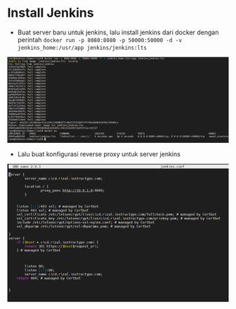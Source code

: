 # Install Jenkins

- Buat server baru untuk jenkins, lalu install jenkins dari docker dengan perintah `docker run -p 8080:8080 -p 50000:50000 -d -v jenkins_home:/usr/app jenkins/jenkins:lts`

![text](assets/01.PNG)

- Lalu buat konfigurasi reverse proxy untuk server jenkins

![text](assets/02.PNG)